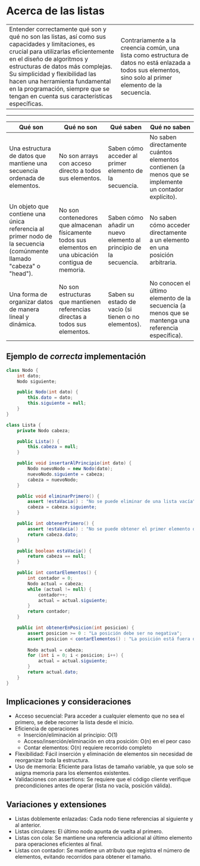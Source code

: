# Acerca de las listas

|||
|-|-|
|Entender correctamente qué son y qué no son las listas, así como sus capacidades y limitaciones, es crucial para utilizarlas eficientemente en el diseño de algoritmos y estructuras de datos más complejas. Su simplicidad y flexibilidad las hacen una herramienta fundamental en la programación, siempre que se tengan en cuenta sus características específicas.|Contrariamente a la creencia común, una lista como estructura de datos no está enlazada a todos sus elementos, sino solo al primer elemento de la secuencia.|

---

|Qué son|Qué no son|Qué saben|Qué no saben|
|-|-|-|-|
|Una estructura de datos que mantiene una secuencia ordenada de elementos.|No son arrays con acceso directo a todos sus elementos.|Saben cómo acceder al primer elemento de la secuencia.|No saben directamente cuántos elementos contienen (a menos que se implemente un contador explícito).|
|Un objeto que contiene una única referencia al primer nodo de la secuencia (comúnmente llamado "cabeza" o "head").|No son contenedores que almacenan físicamente todos sus elementos en una ubicación contigua de memoria.|Saben cómo añadir un nuevo elemento al principio de la secuencia.|No saben cómo acceder directamente a un elemento en una posición arbitraria.|
|Una forma de organizar datos de manera lineal y dinámica.|No son estructuras que mantienen referencias directas a todos sus elementos.|Saben su estado de vacío (si tienen o no elementos).|No conocen el último elemento de la secuencia (a menos que se mantenga una referencia específica).|

## Ejemplo de *correcta* implementación

```java
class Nodo {
    int dato;
    Nodo siguiente;

    public Nodo(int dato) {
        this.dato = dato;
        this.siguiente = null;
    }
}

class Lista {
    private Nodo cabeza;

    public Lista() {
        this.cabeza = null;
    }

    public void insertarAlPrincipio(int dato) {
        Nodo nuevoNodo = new Nodo(dato);
        nuevoNodo.siguiente = cabeza;
        cabeza = nuevoNodo;
    }

    public void eliminarPrimero() {
        assert !estaVacia() : "No se puede eliminar de una lista vacía";
        cabeza = cabeza.siguiente;
    }

    public int obtenerPrimero() {
        assert !estaVacia() : "No se puede obtener el primer elemento de una lista vacía";
        return cabeza.dato;
    }

    public boolean estaVacia() {
        return cabeza == null;
    }

    public int contarElementos() {
        int contador = 0;
        Nodo actual = cabeza;
        while (actual != null) {
            contador++;
            actual = actual.siguiente;
        }
        return contador;
    }

    public int obtenerEnPosicion(int posicion) {
        assert posicion >= 0 : "La posición debe ser no negativa";
        assert posicion < contarElementos() : "La posición está fuera de rango";
        
        Nodo actual = cabeza;
        for (int i = 0; i < posicion; i++) {
            actual = actual.siguiente;
        }
        return actual.dato;
    }
}
```

## Implicaciones y consideraciones

- Acceso secuencial: Para acceder a cualquier elemento que no sea el primero, se debe recorrer la lista desde el inicio.
- Eficiencia de operaciones
  - Inserción/eliminación al principio: O(1)
  - Acceso/inserción/eliminación en otra posición: O(n) en el peor caso
  - Contar elementos: O(n) requiere recorrido completo
- Flexibilidad: Fácil inserción y eliminación de elementos sin necesidad de reorganizar toda la estructura.
- Uso de memoria: Eficiente para listas de tamaño variable, ya que solo se asigna memoria para los elementos existentes.
- Validaciones con assertions: Se requiere que el código cliente verifique precondiciones antes de operar (lista no vacía, posición válida).

## Variaciones y extensiones

- Listas doblemente enlazadas: Cada nodo tiene referencias al siguiente y al anterior.
- Listas circulares: El último nodo apunta de vuelta al primero.
- Listas con cola: Se mantiene una referencia adicional al último elemento para operaciones eficientes al final.
- Listas con contador: Se mantiene un atributo que registra el número de elementos, evitando recorridos para obtener el tamaño.